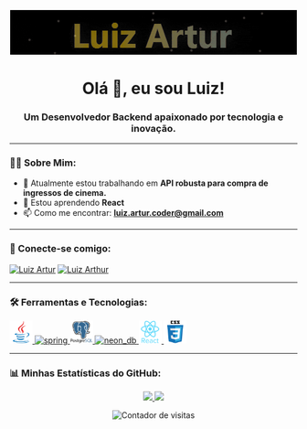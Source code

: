 <p align="center">
  <img src="https://github.com/LuizArtur29/LuizArtur29/blob/main/Animao-ezgif.com-optimize.gif" alt="Banner animado com meu nome e especialidade"/>
</p>

<h1 align="center">Olá 👋, eu sou Luiz!</h1>
<h3 align="center">Um Desenvolvedor Backend apaixonado por tecnologia e inovação.</h3>

---

### 👨‍💻 Sobre Mim:
- 🔭 Atualmente estou trabalhando em **API robusta para compra de ingressos de cinema.**
- 🌱 Estou aprendendo **React**
- 📫 Como me encontrar: **luiz.artur.coder@gmail.com**

---

### 🤝 Conecte-se comigo:
<p align="left">
<a href="https://www.linkedin.com/in/luiz-artur/" target="blank"><img align="center" src="https://raw.githubusercontent.com/rahuldkjain/github-profile-readme-generator/master/src/images/icons/Social/linked-in-alt.svg" alt="Luiz Artur" height="30" width="40" /></a>
<a href="https://www.instagram.com/luiz_arthur29" target="blank"><img align="center" src="https://raw.githubusercontent.com/rahuldkjain/github-profile-readme-generator/master/src/images/icons/Social/instagram.svg" alt="Luiz Arthur" height="30" width="40" /></a>
</p>

---

### 🛠️ Ferramentas e Tecnologias:
<p align="left">
  <a href="https://www.java.com" target="_blank" rel="noreferrer">
    <img src="https://raw.githubusercontent.com/devicons/devicon/master/icons/java/java-original.svg" alt="java" width="40" height="40"/>
  </a>
  <a href="https://spring.io/" target="_blank" rel="noreferrer"> 
    <img src="https://www.vectorlogo.zone/logos/springio/springio-icon.svg" alt="spring" width="40" height="40"/> 
  </a>
  <a href="https://www.postgresql.org" target="_blank" rel="noreferrer">
    <img src="https://raw.githubusercontent.com/devicons/devicon/master/icons/postgresql/postgresql-original-wordmark.svg" alt="postgresql" width="40" height="40"/>
  </a>
  <a href="https://neon.tech" target="_blank" rel="noreferrer">
    <img src="https://img.shields.io/badge/Neon-DB-00E5AC?style=for-the-badge&logo=postgresql&logoColor=white" alt="neon_db"/>
  </a>
  <a href="https://reactjs.org/" target="_blank" rel="noreferrer">
    <img src="https://raw.githubusercontent.com/devicons/devicon/master/icons/react/react-original-wordmark.svg" alt="react" width="40" height="40"/>
  </a>
  <a href="https://www.w3.org/Style/CSS/Overview.en.html" target="_blank" rel="noreferrer">
    <img src="https://raw.githubusercontent.com/devicons/devicon/master/icons/css3/css3-original-wordmark.svg" alt="css3" width="40" height="40"/>
  </a>
</p>

---

### 📊 Minhas Estatísticas do GitHub:
<p align="center">
  <a href="https://github.com/LuizArtur29">
    <img height="180em" src="https://github-readme-stats.vercel.app/api?username=LuizArtur29&show_icons=true&theme=dracula&include_all_commits=true&count_private=true"/>
    <img height="180em" src="https://github-readme-stats.vercel.app/api/top-langs/?username=LuizArtur29&layout=compact&langs_count=7&theme=dracula"/>
  </a>
</p>

<p align="center">
  <img src="https://komarev.com/ghpvc/?username=LuizArtur29&style=flat-square&color=blue" alt="Contador de visitas"/>
</p>
